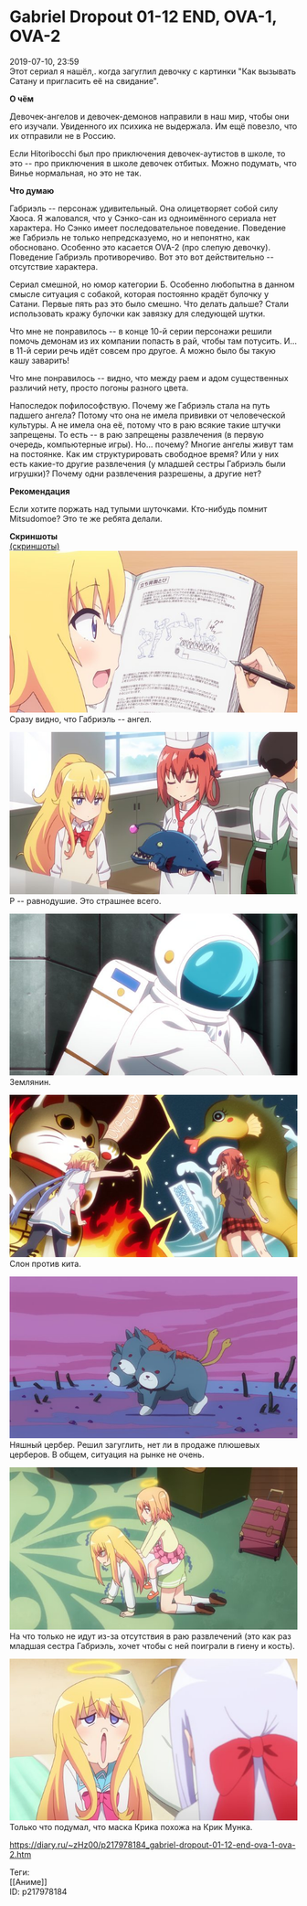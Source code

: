 Gabriel Dropout 01-12 END, OVA-1, OVA-2
========================================

   
 2019-07-10, 23:59   
  Этот сериал я нашёл,. когда загуглил девочку с картинки "Как вызывать Сатану и пригласить её на свидание".   
   
  **О чём**    
   
 Девочек-ангелов и девочек-демонов направили в наш мир, чтобы они его изучали. Увиденного их психика не выдержала. Им ещё повезло, что их отправили не в Россию.   
   
 Если Hitoribocchi был про приключения девочек-аутистов в школе, то это -- про приключения в школе девочек отбитых. Можно подумать, что Винье нормальная, но это не так.   
   
  **Что думаю**    
   
 Габриэль -- персонаж удивительный. Она олицетворяет собой силу Хаоса. Я жаловался, что у Сэнко-сан из одноимённого сериала нет характера. Но Сэнко имеет последовательное поведение. Поведение же Габриэль не только непредсказуемо, но и непонятно, как обосновано. Особенно это касается OVA-2 (про слепую девочку). Поведение Габриэль противоречиво. Вот это вот действительно -- отсутствие характера.   
   
 Сериал смешной, но юмор категории Б. Особенно любопытна в данном смысле ситуация с собакой, которая постоянно крадёт булочку у Сатани. Первые пять раз это было смешно. Что делать дальше? Стали использовать кражу булочки как завязку для следующей шутки.   
   
 Что мне не понравилось -- в конце 10-й серии персонажи решили помочь демонам из их компании попасть в рай, чтобы там потусить. И... в 11-й серии речь идёт совсем про другое. А можно было бы такую кашу заварить!   
   
 Что мне понравилось -- видно, что между раем и адом существенных различий нету, просто погоны разного цвета.   
   
 Напоследок пофилософствую. Почему же Габриэль стала на путь падшего ангела? Потому что она не имела прививки от человеческой культуры. А не имела она её, потому что в раю всякие такие штучки запрещены. То есть -- в раю запрещены развлечения (в первую очередь, компьютерные игры). Но... почему? Многие ангелы живут там на постоянке. Как им структурировать свободное время? Или у них есть какие-то другие развлечения (у младшей сестры Габриэль были игрушки)? Почему одни развлечения разрешены, а другие нет?   
   
  **Рекомендация**    
   
 Если хотите поржать над тупыми шуточками. Кто-нибудь помнит Mitsudomoe? Это те же ребята делали.   
   
  **Скриншоты**    
  [(скриншоты)](https://zHz00.diary.ru/p217978184.htm?index=1#linkmore217978184m1)       
  [![](pics/TsL7Naxl.png)](https://i.imgur.com/TsL7Nax.png)    
 Сразу видно, что Габриэль -- ангел.   
   
  [![](pics/gPnF2yCl.png)](https://i.imgur.com/gPnF2yC.png)    
 Р -- равнодушие. Это страшнее всего.   
   
  [![](pics/Of78akol.png)](https://i.imgur.com/Of78ako.png)    
 Землянин.   
   
  [![](pics/WyKwZovl.png)](https://i.imgur.com/WyKwZov.png)    
 Слон против кита.   
   
  [![](pics/wuvJ73wl.png)](https://i.imgur.com/wuvJ73w.png)    
 Няшный цербер. Решил загуглить, нет ли в продаже плюшевых церберов. В общем, ситуация на рынке не очень.   
   
  [![](pics/aq8Tq0sl.png)](https://i.imgur.com/aq8Tq0s.png)    
 На что только не идут из-за отсутствия в раю развлечений (это как раз младшая сестра Габриэль, хочет чтобы с ней поиграли в гиену и кость).   
   
  [![](pics/oKjEjJfl.png)](https://i.imgur.com/oKjEjJf.png)    
 Только что подумал, что маска Крика похожа на Крик Мунка.   
      
    
 <https://diary.ru/~zHz00/p217978184_gabriel-dropout-01-12-end-ova-1-ova-2.htm>   
   
 Теги:   
 [[Аниме]]   
 ID: p217978184